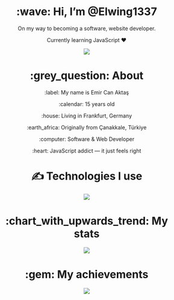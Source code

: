 <div align="center">
<h1> :wave: Hi, I’m @Elwing1337 </h1>
<p> On my way to becoming a software, website developer. </p>
<p> Currently learning JavaScript ❤ </p>

<a href="https://discord.com/users/1286039029455782009"><img src="https://lanyard.cnrad.dev/api/1286039029455782009?bg=1A1A1A&ignoreAppId=&borderRadius=25px&idleMessage=doing%20nothing&theme=dark&showDisplayName=true" /></a>
  
<h1> :grey_question: About </h1>
  <p> :label: My name is Emir Can Aktaş </p>
  <p> :calendar: 15 years old </p>
  <p> :house: Living in Frankfurt, Germany </p>
  <p> :earth_africa: Originally from Çanakkale, Türkiye </p>
  <p> :computer: Software & Web Developer </p>
  <p> :heart: JavaScript addict — it just feels right </p>

<h1> ✍ Technologies I use </h1>
<img src="https://skillicons.dev/icons?i=html,css,js,ts,cs,sass,bootstrap,react,tailwind,discord,mongodb,vscode,visualstudio&theme=dark" />

<h1> :chart_with_upwards_trend: My stats </h1>
<img src="https://github-readme-stats.vercel.app/api?username=Elwing1337&show_icons=true&theme=dark" />

<h1> :gem: My achievements </h1>
<img src="https://github-profile-trophy.vercel.app/?username=Elwing1337&theme=onedark" />
</div>
